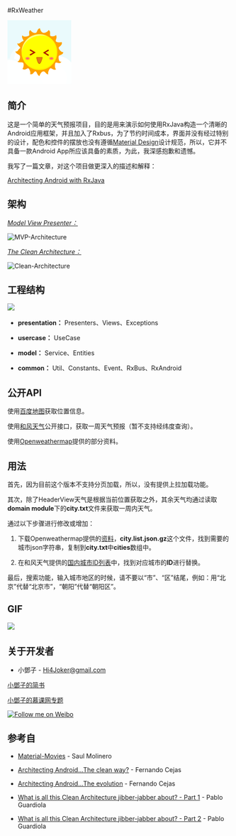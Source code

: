 #RxWeather

![](./images/icon.png)

**简介**
-----------------
这是一个简单的天气预报项目，目的是用来演示如何使用RxJava构造一个清晰的Android应用框架，并且加入了Rxbus，为了节约时间成本，界面并没有经过特别的设计，配色和控件的摆放也没有遵循[Material Design](http://www.google.com/design/spec/material-design/introduction.html)设计规范，所以，它并不具备一款Android App所应该具备的素质，为此，我深感抱歉和遗憾。

我写了一篇文章，对这个项目做更深入的描述和解释：

[Architecting Android with RxJava](http://www.jianshu.com/p/943ceaccfdff)

**架构**
-----------------

[*Model View Presenter：*](http://en.wikipedia.org/wiki/Model%E2%80%93view%E2%80%93presenter)

![MVP-Architecture](http://upload-images.jianshu.io/upload_images/268450-3951595406461dee.png?imageMogr2/auto-orient/strip%7CimageView2/2/w/1240)

[*The Clean Architecture：*](http://blog.8thlight.com/uncle-bob/2012/08/13/the-clean-architecture.html)

![Clean-Architecture](http://upload-images.jianshu.io/upload_images/268450-5e567202af6e2671.jpg?imageMogr2/auto-orient/strip%7CimageView2/2/w/1240)


**工程结构**
-----------------

![](http://upload-images.jianshu.io/upload_images/268450-377f30361e6fc627.png?imageMogr2/auto-orient/strip%7CimageView2/2/w/1240)

- **presentation：** Presenters、Views、Exceptions

- **usercase：** UseCase

- **model：** Service、Entities

- **common：** Util、Constants、Event、RxBus、RxAndroid


**公开API**
-----------------

使用[百度地图](http://developer.baidu.com/map/)获取位置信息。

使用[和风天气](http://www.heweather.com/)公开接口，获取一周天气预报（暂不支持经纬度查询）。

使用[Openweathermap](http://openweathermap.org/)提供的部分资料。


**用法**
-----------------

首先，因为目前这个版本不支持分页加载，所以，没有提供上拉加载功能。

其次，除了HeaderView天气是根据当前位置获取之外，其余天气均通过读取**domain module**下的**city.txt**文件来获取一周内天气。

通过以下步骤进行修改或增加：

1. 下载Openweathermap提供的[资料](http://bulk.openweathermap.org/sample/)，**city.list.json.gz**这个文件，找到需要的城市json字符串，复制到**city.txt**中**cities**数组中。

2. 在和风天气提供的[国内城市ID列表](http://www.heweather.com/documents/cn-city-list)中，找到对应城市的**ID**进行替换。

最后，搜索功能，输入城市地区的时候，请不要以“市”、“区”结尾，例如：用“北京”代替“北京市”，“朝阳”代替“朝阳区”。


**GIF**
-----------------

![](./images/RxWeather.gif)

**关于开发者**
-----------------

- 小鄧子 - Hi4Joker@gmail.com

[小鄧子的简书](http://www.jianshu.com/users/df40282480b4/latest_articles)
 
[小鄧子的慕课网专题](http://www.imooc.com/myclub/article/uid/2536335)

<a href="http://weibo.com/5367097592/profile?rightmod=1&wvr=6&mod=personinfo">
  <img alt="Follow me on Weibo" src="http://upload-images.jianshu.io/upload_images/268450-50e41e15ac29b776.png?imageMogr2/auto-orient/strip%7CimageView2/2/w/1240" />
</a>

**参考自**
-----------------

- [Material-Movies](https://github.com/saulmm/Material-Movies) - Saul Molinero

- [Architecting Android…The clean way?](http://fernandocejas.com/2014/09/03/architecting-android-the-clean-way/) - Fernando Cejas

- [Architecting Android…The evolution](http://fernandocejas.com/2015/07/18/architecting-android-the-evolution/) - Fernando Cejas

- [What is all this Clean Architecture jibber-jabber about? - Part 1](http://pguardiola.com/blog/clean-architecture-part-1/) - Pablo Guardiola

- [What is all this Clean Architecture jibber-jabber about? - Part 2](http://pguardiola.com/blog/clean-architecture-part-2/) - Pablo Guardiola 

